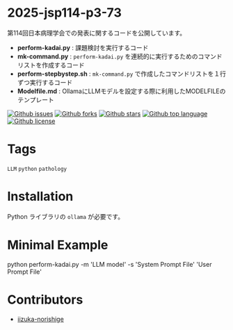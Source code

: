 # 2025-jsp114-p3-73

<!-- # Short Description -->

第114回日本病理学会での発表に関するコードを公開しています。

- **perform-kadai.py** : 課題検討を実行するコード
- **mk-command.py** : `perform-kadai.py` を連続的に実行するためのコマンドリストを作成するコード
- **perform-stepbystep.sh** : `mk-command.py` で作成したコマンドリストを１行ずつ実行するコード
- **Modelfile.md** : OllamaにLLMモデルを設定する際に利用したMODELFILEのテンプレート

<!-- # Badges -->

[![Github issues](https://img.shields.io/github/issues/iizuka-norishige/2025-jsp114-p3-73)](https://github.com/iizuka-norishige/2025-jsp114-p3-73/issues)
[![Github forks](https://img.shields.io/github/forks/iizuka-norishige/2025-jsp114-p3-73)](https://github.com/iizuka-norishige/2025-jsp114-p3-73/network/members)
[![Github stars](https://img.shields.io/github/stars/iizuka-norishige/2025-jsp114-p3-73)](https://github.com/iizuka-norishige/2025-jsp114-p3-73/stargazers)
[![Github top language](https://img.shields.io/github/languages/top/iizuka-norishige/2025-jsp114-p3-73)](https://github.com/iizuka-norishige/2025-jsp114-p3-73/)
[![Github license](https://img.shields.io/github/license/iizuka-norishige/2025-jsp114-p3-73)](https://github.com/iizuka-norishige/2025-jsp114-p3-73/)

# Tags

`LLM` `python` `pathology`

# Installation

Python ライブラリの `ollama` が必要です。

# Minimal Example

python perform-kadai.py -m 'LLM model' -s 'System Prompt File' 'User Prompt File'

# Contributors

- [iizuka-norishige](https://github.com/iizuka-norishige)

<!-- CREATED_BY_LEADYOU_README_GENERATOR -->

